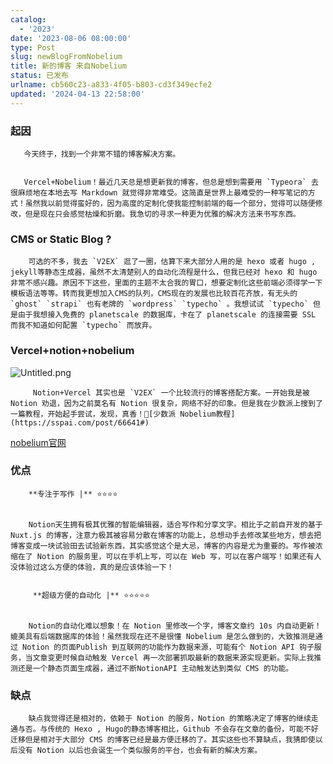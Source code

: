 ```yaml
---
catalog:
  - '2023'
date: '2023-08-06 08:00:00'
type: Post
slug: newBlogFromNobelium
title: 新的博客 来自Nobelium
status: 已发布
urlname: cb560c23-a833-4f05-b803-cd3f349ecfe2
updated: '2024-04-13 22:58:00'
---
```


### 起因


       今天终于，找到一个非常不错的博客解决方案。


       Vercel+Nobelium！最近几天总是想更新我的博客，但总是想到需要用 `Typeora` 去很麻烦地在本地去写 Markdown 就觉得非常难受。这简直是世界上最难受的一种写笔记的方式！虽然我以前觉得蛮好的，因为高度的定制化使我能控制前端的每一个部分，觉得可以随便修改，但是现在只会感觉枯燥和折磨。我急切的寻求一种更为优雅的解决方法来书写东西。


### CMS or Static Blog ?


        可选的不多，我去 `V2EX` 逛了一圈，估算下来大部分人用的是 hexo 或者 hugo , jekyll等静态生成器，虽然不太清楚别人的自动化流程是什么，但我已经对 hexo 和 hugo 非常不感兴趣。原因不下这些，里面的主题不太合我的胃口，想要定制化这些前端必须得学一下模板语法等等。转而我更想加入CMS的队列，CMS现在的发展也比较百花齐放，有无头的 `ghost` `strapi` 也有老牌的 `wordpress` `typecho` 。我想试试 `typecho` 但是由于我想接入免费的 planetscale 的数据库，卡在了 planetscale 的连接需要 SSL 而我不知道如何配置 `typecho` 而放弃。


### Vercel+notion+nobelium


![Untitled.png](https://prod-files-secure.s3.us-west-2.amazonaws.com/ed141b76-e4f4-4030-b3c9-9f8f9925cc4f/0ecc86b3-acdd-477f-ab59-852a7f533d4c/Untitled.png?X-Amz-Algorithm=AWS4-HMAC-SHA256&X-Amz-Content-Sha256=UNSIGNED-PAYLOAD&X-Amz-Credential=ASIAZI2LB466WKZDZTOZ%2F20250602%2Fus-west-2%2Fs3%2Faws4_request&X-Amz-Date=20250602T040831Z&X-Amz-Expires=3600&X-Amz-Security-Token=IQoJb3JpZ2luX2VjEBsaCXVzLXdlc3QtMiJIMEYCIQDz2oafTCp0FQKrpa6y8camNrLHx%2FkTPBxRV99mRm90gwIhAP7osYQqEjxfP8q3CWu6%2Bj2svdaXHp5nrIEBgAmVHUptKogECOT%2F%2F%2F%2F%2F%2F%2F%2F%2F%2FwEQABoMNjM3NDIzMTgzODA1IgzGpcLOmbH%2FHjB6NVAq3AMqO90jEtCdLCvlQ41FMVqr%2FtxJuivxZRK9kgU7gguukNpcoMoB3cLEf03IFnlMp138omv1bOYlQCg3SGis8EjWMSeeruv2vnlSJ6q2I%2BFLo9eo6Wv5g8fv5BS0P0FtaCD%2BGRSEDoBN39Lk6CK0kH5sP6hP9uadkDT0%2FR8zQN%2Ftdvb9uMlZncugKhY%2BU8fFMrZR2JwTU1CXTF5yZLpDTLloFVwO2IrGeeGhC4WYZ8ieNsnHwxlHz5EOd7NAUmMvK%2FAmCeZS0e8YEKsOuBMNTZ2GxOoPqRYvuBAT6u0ONPym%2B43%2FWCJ%2FcN5Mo91wOSUrn1rIVBSdov8KRHpGpmbHTJrR363%2B0qsBFeAGDbvql%2Bag7ajEBwNRUD0v2QO0GmqbJCzT6EHbvtbPqBOxOz%2BsAa8vLlRDgReJjdJEHDBpI0K8FhomeUlznc8KpY9YRYZRHeimST3wDwe62aq2qpXlxMAHT3aYhjVakAmzrmA0FYvmZrM1FnO7MeAQ%2BM5HGwifxK%2BYnkko76WtYDk7mn9%2BJlFBXLpmLtwPBn9sXnGBQEhniGLRvaJSPEPwmltnsiXfr7FduMYFyao7o9mgFG3YCgsiOtYoHMCxPEhlgUPjOvhUV%2BSKPRkG%2BXudK2yp7jCMr%2FTBBjqkAWxA90H9sxzbccgT4NTlHrC9aOBNjutlU7yOeCN%2Bv%2BKxcOtAanDv%2FC9HGsKpnvv%2FV2CYFgJdmHldqNx%2B1D4fd6H%2BNdYKcolFGUXCm9XpH%2F1Ytry67%2Flo1P1K%2FzEmtctrFlG%2B3j6mu9ljr9LnDy8lpxMo8TPwgJABVknyPjOC1BI3GNV7ZPJKH6kBiB1yOnTZt9BwiYvENY%2BFUODtdd3VY8TBNjGN&X-Amz-Signature=b2d20652794a2b046dd9465cbde7125aab9bd96b6bc2a7095bfa6793ccb1f77d&X-Amz-SignedHeaders=host&x-id=GetObject)


         Notion+Vercel 其实也是 `V2EX` 一个比较流行的博客搭配方案。一开始我是被 Notion 劝退，因为之前莫名有 Notion 很复杂，网络不好的印象。但是我在少数派上搜到了一篇教程，开始起手尝试，发现，真香！🔗[少数派 Nobelium教程](https://sspai.com/post/66641#) 


[nobelium官网](https://nobelium.js.org/)


### 优点


        **专注于写作 |** ⭐⭐⭐⭐


        Notion天生拥有极其优雅的智能编辑器，适合写作和分享文字。相比于之前自开发的基于Nuxt.js 的博客，注意力极其被容易分散在博客的功能上，总想动手去修改某些地方，想去把博客变成一块试验田去试验新东西，其实感觉这个是大忌，博客的内容是尤为重要的。写作被浓缩在了 Notion 的服务里，可以在手机上写，可以在 Web 写，可以在客户端写！如果还有人没体验过这么方便的体验，真的是应该体验一下！


         **超级方便的自动化 |** ⭐⭐⭐⭐⭐


        Notion的自动化难以想象！在 Notion 里修改一个字，博客文章约 10s 内自动更新！媲美具有后端数据库的体验！虽然我现在还不是很懂 Nobelium 是怎么做到的，大致推测是通过 Notion 的页面Publish 到互联网的功能作为数据来源，可能有个 Notion API 钩子服务，当文章变更时候自动触发 Vercel 再一次部署抓取最新的数据来源实现更新。实际上我推测还是一个静态页面生成器，通过不断NotionAPI 主动触发达到类似 CMS 的功能。


### 缺点


        缺点我觉得还是相对的，依赖于 Notion 的服务，Notion 的策略决定了博客的继续走通与否。与传统的 Hexo , Hugo的静态博客相比，Github 不会存在文章的备份，可能不好迁移但是相对于大部分 CMS 的博客已经是最方便迁移的了。其实这些也不算缺点，我猜即使以后没有 Notion 以后也会诞生一个类似服务的平台，也会有新的解决方案。

